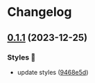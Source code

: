 # Changelog

## [0.1.1](https://github.com/hbstack/syntax-highlighting/compare/styles/dracula/v0.1.0...styles/dracula/v0.1.1) (2023-12-25)


### Styles 🎨

* update styles ([9468e5d](https://github.com/hbstack/syntax-highlighting/commit/9468e5d054f6c1775a1966bcf308506cebd2f804))
